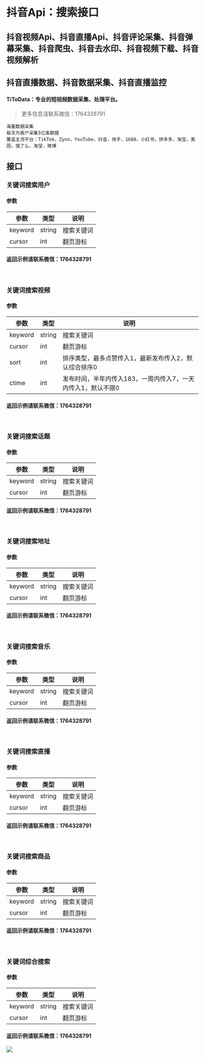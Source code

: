 # 抖音Api：搜索接口

## 抖音视频Api、抖音直播Api、抖音评论采集、抖音弹幕采集、抖音爬虫、抖音去水印、抖音视频下载、抖音视频解析
## 抖音直播数据、抖音数据采集、抖音直播监控

#### TiToData：专业的短视频数据采集、处理平台。
> 更多信息请联系微信：1764328791
```
海量数据采集
每天为客户采集5亿条数据
覆盖主流平台：TikTok，Zynn，YouTube，抖音，快手，1688，小红书，拼多多，淘宝，美团，饿了么，淘宝，微博

```





<a name="glOjx"></a>
## 接口
<a name="QhSRy"></a>
### 关键词搜索用户
<a name="hYiIb"></a>
#### 参数
| 参数 | 类型 | 说明 |
| --- | --- | --- |
| keyword | string | 搜索关键词 |
| cursor | int | 翻页游标 |

<a name="zOzBk"></a>
#### 返回示例请联系微信：1764328791
<br />

<a name="ZbxPg"></a>
### 关键词搜索视频
<a name="o5ynL"></a>
#### 参数

| 参数 | 类型 | 说明 |
| --- | --- | --- |
| keyword | string | 搜索关键词 |
| cursor | int | 翻页游标 |
| sort | int | 排序类型，最多点赞传入1，最新发布传入2，默认综合排序0 |
| ctime | int | 发布时间，半年内传入183，一周内传入7，一天内传入1，默认不限0 |

<a name="9sW9M"></a>
#### 返回示例请联系微信：1764328791
<br />

<a name="Jwyk3"></a>
### 关键词搜索话题
<a name="TRnGi"></a>
#### 参数
| 参数 | 类型 | 说明 |
| --- | --- | --- |
| keyword | string | 搜索关键词 |
| cursor | int | 翻页游标 |

<a name="uzF8D"></a>
#### 返回示例请联系微信：1764328791
<br />
<a name="KM6K1"></a>

### 关键词搜索地址
<a name="10MuR"></a>
#### 参数
| 参数 | 类型 | 说明 |
| --- | --- | --- |
| keyword | string | 搜索关键词 |
| cursor | int | 翻页游标 |

<a name="uOGHp"></a>
#### 返回示例请联系微信：1764328791
<br />
<a name="tIzqZ"></a>

### 关键词搜索音乐
<a name="Xl49I"></a>
#### 参数
| 参数 | 类型 | 说明 |
| --- | --- | --- |
| keyword | string | 搜索关键词 |
| cursor | int | 翻页游标 |

<a name="yg29p"></a>
#### 返回示例请联系微信：1764328791
<br />
<a name="0N783"></a>

### 关键词搜索直播
<a name="vtm3G"></a>
#### 参数
| 参数 | 类型 | 说明 |
| --- | --- | --- |
| keyword | string | 搜索关键词 |
| cursor | int | 翻页游标 |

<a name="qVwfg"></a>
#### 返回示例请联系微信：1764328791
<br />
<a name="CYVpw"></a>

### 关键词搜索商品
<a name="JTBi0"></a>
#### 参数
| 参数 | 类型 | 说明 |
| --- | --- | --- |
| keyword | string | 搜索关键词 |
| cursor | int | 翻页游标 |

<a name="xSKr5"></a>
#### 返回示例请联系微信：1764328791
<br />
<a name="PUkGI"></a>

### 关键词综合搜索
<a name="XRYnZ"></a>
#### 参数
| 参数 | 类型 | 说明 |
| --- | --- | --- |
| keyword | string | 搜索关键词 |
| cursor | int | 翻页游标 |

<a name="9To3A"></a>
#### 返回示例请联系微信：1764328791

![](https://visitor-badge.laobi.icu/badge?page_id=Video-Hub.douyin-api-search)
